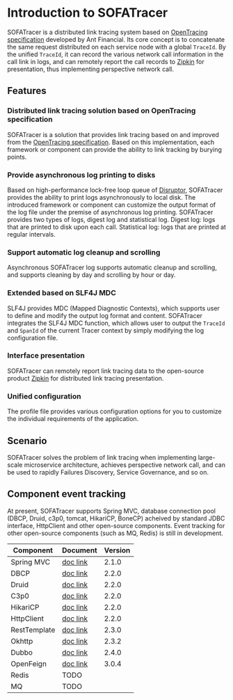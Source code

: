 # Introduction to SOFATracer

SOFATracer is a distributed link tracing system based on [OpenTracing specification](http://opentracing.io/documentation/pages/spec.html) developed by Ant Financial. Its core concept is to concatenate the same request distributed on each service node with a global `TraceId`. By the unified `TraceId`, it can record the various network call information in the call link in logs, and can remotely report the call records to [Zipkin](https://zipkin.io/) for presentation, thus implementing perspective network call.

## Features

### Distributed link tracing solution based on OpenTracing specification

SOFATracer is a solution that provides link tracing based on and improved from the [OpenTracing specification](http://opentracing.io/documentation/pages/spec.html). Based on this implementation, each framework or component can provide the ability to link tracking by burying points.

### Provide asynchronous log printing to disks

Based on high-performance lock-free loop queue of [Disruptor](https://github.com/LMAX-Exchange/disruptor), SOFATracer provides the ability to print logs asynchronously to local disk. The introduced framework or component can customize the output format of the log file under the premise of asynchronous log printing. SOFATracer provides two types of logs, digest log and statistical log. Digest log: logs that are printed to disk upon each call. Statistical log: logs that are printed at regular intervals.

### Support automatic log cleanup and scrolling

Asynchronous SOFATracer log supports automatic cleanup and scrolling, and supports cleaning by day and scrolling by hour or day.

### Extended based on SLF4J MDC

SLF4J provides MDC (Mapped Diagnostic Contexts), which supports user to define and modify the output log format and content. SOFATracer integrates the SLF4J MDC function, which allows user to output the `TraceId` and `SpanId` of the current Tracer context by simply modifying the log configuration file.

### Interface presentation

SOFATracer can remotely report link tracing data to the open-source product [Zipkin](https://zipkin.io/) for distributed link tracing presentation.

### Unified configuration

The profile file provides various configuration options for you to customize the individual requirements of the application.

## Scenario

SOFATracer solves the problem of link tracing when implementing large-scale microservice architecture, achieves perspective network call, and can be used to rapidly Failures Discovery, Service Governance, and so on.

## Component event tracking
At present, SOFATracer supports Spring MVC, database connection pool (DBCP, Druid, c3p0, tomcat, HikariCP, BoneCP) acheived by standard JDBC interface, HttpClient and other open-source components. Event tracking for other open-source components (such as MQ, Redis) is still in development.

Component | Document| Version
--------- | ------------- | -------------
Spring MVC | [doc link](http://www.sofastack.tech/sofa-tracer/docs/Usage_Of_MVC) | 2.1.0
DBCP | [doc link](http://www.sofastack.tech/sofa-tracer/docs/Usage_Of_Datasource) | 2.2.0
Druid | [doc link](http://www.sofastack.tech/sofa-tracer/docs/Usage_Of_Datasource) | 2.2.0
C3p0 | [doc link](http://www.sofastack.tech/sofa-tracer/docs/Usage_Of_Datasource) | 2.2.0
HikariCP | [doc link](http://www.sofastack.tech/sofa-tracer/docs/Usage_Of_Datasource) | 2.2.0
HttpClient | [doc link](http://www.sofastack.tech/sofa-tracer/docs/Usage_Of_Datasource) | 2.2.0
RestTemplate | [doc link](http://www.sofastack.tech/sofa-tracer/docs/Usage_Of_RestTemplate) | 2.3.0
Okhttp | [doc link](http://www.sofastack.tech/sofa-tracer/docs/Usage_Of_Okhttp) | 2.3.2
Dubbo | [doc link](http://www.sofastack.tech/sofa-tracer/docs/Usage_Of_Dubbo) | 2.4.0
OpenFeign | [doc link](http://www.sofastack.tech/sofa-tracer/docs/Usage_Of_Dubbo) | 3.0.4
Redis | TODO | 
MQ | TODO | 
